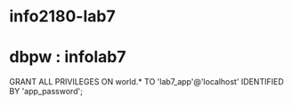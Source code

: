 # info2180-lab7
# dbpw : infolab7
GRANT ALL PRIVILEGES ON world.* TO 'lab7_app'@'localhost'
IDENTIFIED BY 'app_password';